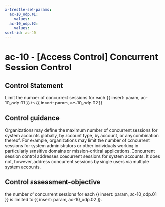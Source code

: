 ```yaml
---
x-trestle-set-params:
  ac-10_odp.01:
    values:
  ac-10_odp.02:
    values:
sort-id: ac-10
---
```


# ac-10 - \[Access Control\] Concurrent Session Control

## Control Statement

Limit the number of concurrent sessions for each {{ insert: param, ac-10_odp.01 }} to {{ insert: param, ac-10_odp.02 }}.

## Control guidance

Organizations may define the maximum number of concurrent sessions for system accounts globally, by account type, by account, or any combination thereof. For example, organizations may limit the number of concurrent sessions for system administrators or other individuals working in particularly sensitive domains or mission-critical applications. Concurrent session control addresses concurrent sessions for system accounts. It does not, however, address concurrent sessions by single users via multiple system accounts.

## Control assessment-objective

the number of concurrent sessions for each {{ insert: param, ac-10_odp.01 }} is limited to {{ insert: param, ac-10_odp.02 }}.
